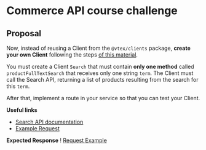 # Commerce API course challenge

## Proposal
Now, instead of reusing a Client from the `@vtex/clients` package, **create your own Client** following the steps [of this material](https://www.notion.so/How-to-use-and-create-Clients-on-VTEX-IO-1dbd20c928c642d0ba059d5efbe7874b).

You must create a Client `Search` that must contain **only one method** called `productFullTextSearch` that receives only one string `term`. The Client must call the Search API, returning a list of products resulting from the search for this `term`.

After that, implement a route in your service so that you can test your Client.

**Useful links**
- [Search API documentation](https://developers.vtex.com/reference/search-3)
- [Example Request](https://portal.vtexcommercestable.com.br/api/catalog_system/pub/products/search/?&fq=blouse&an=storecomponents)

**Expected Response**
! [Request Example](https://user-images.githubusercontent.com/18706156/93603134-f4c3b300-f999-11ea-8c0d-626e01a24e14.png)